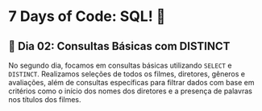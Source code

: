 # 7 Days of Code: SQL! 🎲

## 🐬 Dia 02: Consultas Básicas com DISTINCT

No segundo dia, focamos em consultas básicas utilizando `SELECT` e `DISTINCT`. Realizamos seleções de todos os filmes, diretores, gêneros e avaliações, além de consultas específicas para filtrar dados com base em critérios como o início dos nomes dos diretores e a presença de palavras nos títulos dos filmes.

